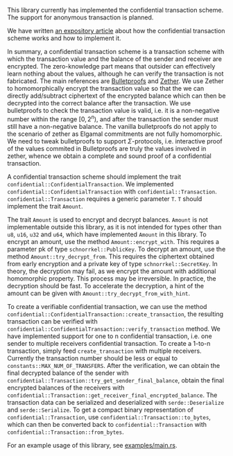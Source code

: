 This library currently has implemented the confidential transaction scheme.
The support for anonymous transaction is planned.

We have written [an expository article](https://github.com/suterusu-team/suter_proofs/blob/master/docs/sigma-bullets.org)
about how the confidential transaction scheme works and how to implement it.

In summary, a confidential transaction scheme
is a transaction scheme with which the transaction value and the balance
of the sender and receiver are encrypted. The zero-knowledge part means
that outsider can effectively learn nothing about the values, although
he can verify the transaction is not fabricated. The main references are
[Bulletproofs](https://eprint.iacr.org/2017/1066) and
[Zether](https://eprint.iacr.org/2019/191). We use Zether to
homomorphically encrypt the transaction value so that the we can
directly add/subtract ciphertext of the encrypted balance which can then
be decrypted into the correct balance after the transaction. We use
bulletproofs to check the transaction value is valid, i.e. it is a
non-negative number within the range $[0, 2^n)$, and after the
transaction the sender must still have a non-negative balance. The
vanilla bulletproofs do not apply to the scenario of zether as Elgamal
commitments are not fully homomorphic. We need to tweak bulletproofs to
support $\Sigma$-protocols, i.e. interactive proof of the values
commited in Bulletproofs are truly the values involved in zether, whence
we obtain a complete and sound proof of a confidential transaction.

A confidential transaction scheme should implement the trait `confidential::ConfidentialTransaction`.
We implemented `confidential::ConfidentialTransaction` with `confidential::Transaction`.
`confidential::Transaction` requires a generic parameter `T`.
`T` should implement the trait `Amount`.

The trait `Amount` is used to encrypt
and decrypt balances. `Amount` is not implementable outside this library, as it is not intended for
types other than `u8`, `u16`, `u32` and `u64`, which have implemented `Amount` in this library.
To encrypt an amount, use the method `Amount::encrypt_with`.
This requires a parameter pk of type `schnorrkel::PublicKey`.
To decrypt an amount, use the method `Amount::try_decrypt_from`.
This requires the ciphertext obtained from early encryption and a private key of type
`schnorrkel::SecretKey`. In theory, the decryption may fail,
as we encrypt the amount with additional homomorphic property. This process may be irreversible.
In practice, the decryption should be fast. To accelerate the decryption,
a hint of the amount can be given with `Amount::try_decrypt_from_with_hint`.

To create a verifiable confidential transaction, we can use the method `confidential::ConfidentialTransaction::create_transaction`,
the resulting transaction can be verified with `confidential::ConfidentialTransaction::verify_transaction` method.
We have implemented support for one to n confidential transaction, i.e. one sender to multiple receivers confidential transaction.
To create a 1-to-n transaction, simply feed `create_transaction` with multiple receivers.
Currently the transaction number should be less or equal to `constants::MAX_NUM_OF_TRANSFERS`.
After the verification, we can obtain the final decrypted balance of the sender with
`confidential::Transaction::try_get_sender_final_balance`,
obtain the final encrypted balances of the receivers
with `confidential::Transaction::get_receiver_final_encrypted_balance`.
The transaction data can be serialized and deserialized with `serde::Deserialize` and `serde::Serialize`.
To get a compact binary representation of `confidential::Transaction`, use `confidential::Transaction::to_bytes`,
which can then be converted back to `confidential::Transaction` with `confidential::Transaction::from_bytes`.

For an example usage of this library, see [examples/main.rs](https://github.com/suterusu-team/suter_proofs/blob/master/examples/main.rs).
